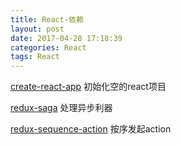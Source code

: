```yaml
---
title: React-依赖
layout: post
date: 2017-04-28 17:18:39
categories: React
tags: React
---
```


[create-react-app](https://github.com/facebookincubator/create-react-app) 初始化空的react项目

[redux-saga](http://leonshi.com/redux-saga-in-chinese/index.html) 处理异步利器

[redux-sequence-action](https://github.com/jasonslyvia/redux-sequence-action) 按序发起action